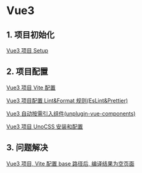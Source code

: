 # Vue3

## 1. 项目初始化

[Vue3 项目 Setup](./Vue3项目Setup.md)

## 2. 项目配置

[Vue3 项目 Vite 配置](./Vue3项目Vite配置.md)

[Vue3 项目配置 Lint&Format 规则(EsLint&Prettier)](./Vue3项目配置Lint%26Format规则(EsLint%26Prettier).md)

[Vue3 自动按需引入组件(unplugin-vue-components)](./Vue3自动按需引入组件(unplugin-vue-components).md)

[Vue3 项目 UnoCSS 安装和配置](./Vue3%20UnoCSS安装和配置.md)

## 3. 问题解决

[Vue3 项目, Vite 配置 base 路径后, 编译结果为空页面](./Vue3%2CVite配置base路径后，编译结果为空页面.md)
